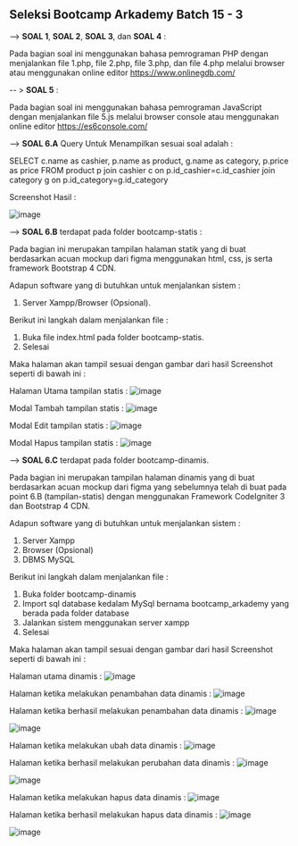 <h2>Seleksi Bootcamp Arkademy Batch 15 - 3</h2>

--> <b>SOAL 1</b>, <b>SOAL 2</b>, <b>SOAL 3</b>, dan <b>SOAL 4</b> :

Pada bagian soal ini menggunakan bahasa pemrograman PHP dengan menjalankan file 1.php, file 2.php, file 3.php, dan file 4.php melalui browser atau menggunakan online editor https://www.onlinegdb.com/

-- > <b>SOAL 5</b> :

Pada bagian soal ini menggunakan bahasa pemrograman JavaScript dengan menjalankan file 5.js melalui browser console atau menggunakan online editor https://es6console.com/

--> <b>SOAL 6.A</b> Query Untuk Menampilkan sesuai soal adalah :

SELECT c.name as cashier, p.name as product, g.name as category, p.price as price FROM product p join cashier c on p.id_cashier=c.id_cashier join category g on p.id_category=g.id_category

Screenshot Hasil :

![image](https://user-images.githubusercontent.com/17777914/74580409-9800b400-4fd6-11ea-8afc-d1427150097d.png)

--> <b>SOAL 6.B</b> terdapat pada folder bootcamp-statis :

Pada bagian ini merupakan tampilan halaman statik yang di buat berdasarkan acuan mockup dari figma menggunakan html, css, js serta framework Bootstrap 4 CDN.

Adapun software yang di butuhkan untuk menjalankan sistem :

1. Server Xampp/Browser (Opsional).

Berikut ini langkah dalam menjalankan file :
1. Buka file index.html pada folder bootcamp-statis.
2. Selesai

Maka halaman akan tampil sesuai dengan gambar dari hasil Screenshot seperti di bawah ini :

Halaman Utama  tampilan statis :
![image](https://user-images.githubusercontent.com/17777914/74580700-a4d2d700-4fd9-11ea-94c1-96a0ff6fff91.png)

Modal Tambah tampilan statis :
![image](https://user-images.githubusercontent.com/17777914/74580721-d8adfc80-4fd9-11ea-95a3-4451b969ee7a.png)

Modal Edit tampilan statis :
![image](https://user-images.githubusercontent.com/17777914/74580731-f2e7da80-4fd9-11ea-9c90-ecd45fffdd3b.png)

Modal Hapus tampilan statis :
![image](https://user-images.githubusercontent.com/17777914/74580740-05faaa80-4fda-11ea-8eac-d8d2614aabb7.png)

--> <b>SOAL 6.C</b> terdapat pada folder bootcamp-dinamis.

Pada bagian ini merupakan tampilan halaman dinamis yang di buat berdasarkan acuan mockup dari figma yang sebelumnya telah di buat pada point 6.B (tampilan-statis) dengan menggunakan Framework CodeIgniter 3 dan Bootstrap 4 CDN.

Adapun software yang di butuhkan untuk menjalankan sistem :

1. Server Xampp
2. Browser (Opsional)
3. DBMS MySQL

Berikut ini langkah dalam menjalankan file :

1. Buka folder bootcamp-dinamis
2. Import sql database kedalam MySql bernama bootcamp_arkademy yang berada pada folder database
3. Jalankan sistem menggunakan server xampp
4. Selesai

Maka halaman akan tampil sesuai dengan gambar dari hasil Screenshot seperti di bawah ini :

Halaman utama dinamis :
![image](https://user-images.githubusercontent.com/17777914/74581013-e0bb6b80-4fdc-11ea-81d2-8c81f20d8be6.png)

Halaman ketika melakukan penambahan data dinamis :
![image](https://user-images.githubusercontent.com/17777914/74581030-1ceecc00-4fdd-11ea-9c91-03ce3ae5fa1d.png)

Halaman ketika berhasil melakukan penambahan data dinamis :
![image](https://user-images.githubusercontent.com/17777914/74581041-3ee84e80-4fdd-11ea-8065-fe7396857104.png)

![image](https://user-images.githubusercontent.com/17777914/74581050-56273c00-4fdd-11ea-9281-4c896349818b.png)

Halaman ketika melakukan ubah data dinamis :
![image](https://user-images.githubusercontent.com/17777914/74581090-cfbf2a00-4fdd-11ea-8854-3689d9f909b8.png)

Halaman ketika berhasil melakukan perubahan data dinamis :
![image](https://user-images.githubusercontent.com/17777914/74581096-e49bbd80-4fdd-11ea-8798-205d9e01477a.png)

![image](https://user-images.githubusercontent.com/17777914/74581102-f8dfba80-4fdd-11ea-9df5-fb8d438b962e.png)

Halaman ketika melakukan hapus data dinamis :
![image](https://user-images.githubusercontent.com/17777914/74581109-0f861180-4fde-11ea-8044-c964f0af6303.png)

Halaman ketika berhasil melakukan hapus data dinamis :
![image](https://user-images.githubusercontent.com/17777914/74581117-2593d200-4fde-11ea-8c96-a5293b3c6fa0.png)

![image](https://user-images.githubusercontent.com/17777914/74581120-3a706580-4fde-11ea-9bcf-0ed8de1505f2.png)
